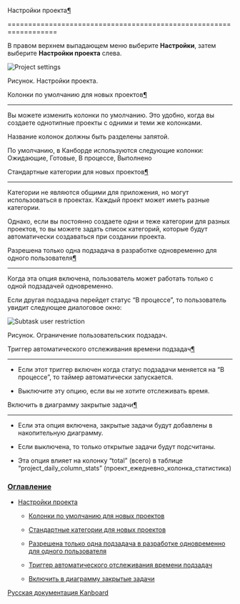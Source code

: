 Настройки проекта[¶](#project-settings "Ссылка на этот заголовок")

==================================================================



В правом верхнем выпадающем меню выберите **Настройки**, затем выберите **Настройки проекта** слева.



![Project settings](https://kanboard.net/screenshots/documentation/project-settings.png)



Рисунок. Настройки проекта.



Колонки по умолчанию для новых проектов[¶](#default-columns-for-new-projects "Ссылка на этот заголовок")

--------------------------------------------------------------------------------------------------------



Вы можете изменить колонки по умолчанию. Это удобно, когда вы создаете однотипные проекты с одними и теми же колонками.



Название колонок должны быть разделены запятой.



По умолчанию, в Канборде используются следующие колонки: Ожидающие, Готовые, В процессе, Выполнено



Стандартные категории для новых проектов[¶](#default-categories-for-new-projects "Ссылка на этот заголовок")

------------------------------------------------------------------------------------------------------------



Категории не являются общими для приложения, но могут использоваться в проектах. Каждый проект может иметь разные категории.



Однако, если вы постоянно создаете одни и теже категории для разных проектов, то вы можете задать список категорий, которые будут автоматически создаваться при создании проекта.



Разрешена только одна подзадача в разработке одновременно для одного пользователя[¶](#allow-only-one-subtask-in-progress-at-the-same-time-for-a-user "Ссылка на этот заголовок")

--------------------------------------------------------------------------------------------------------------------------------------------------------------------------------



Когда эта опция включена, пользователь может работать только с одной подзадачей одновременно.



Если другая подзадача перейдет статус “В процессе”, то пользователь увидит следующее диалоговое окно:



![Subtask user restriction](https://kanboard.net/screenshots/documentation/subtask-user-restriction.png)



Рисунок. Ограничение пользовательских подзадач.



Триггер автоматического отслеживания времени подзадач[¶](#trigger-automatically-subtask-time-tracking "Ссылка на этот заголовок")

---------------------------------------------------------------------------------------------------------------------------------



-   Если этот триггер включен когда статус подзадачи меняется на “В процессе”, то таймер автоматически запускается.



-   Выключите эту опцию, если вы не хотите отслеживать время.



Включить в диаграмму закрытые задачи[¶](#include-closed-tasks-in-the-cumulative-flow-diagram "Ссылка на этот заголовок")

------------------------------------------------------------------------------------------------------------------------



-   Если эта опция включена, закрытые задачи будут добавлены в накопительную диаграмму.



-   Если выключена, то только открытые задачи будут подсчитаны.



-   Эта опция влияет на колонку “total” (всего) в таблице “project\_daily\_column\_stats” (проект\_ежедневно\_колонка\_статистика)



### [Оглавление](index.markdown)



-   [Настройки проекта](#)

    -   [Колонки по умолчанию для новых проектов](#default-columns-for-new-projects)

    -   [Стандартные категории для новых проектов](#default-categories-for-new-projects)

    -   [Разрешена только одна подзадача в разработке одновременно для одного пользователя](#allow-only-one-subtask-in-progress-at-the-same-time-for-a-user)

    -   [Триггер автоматического отслеживания времени подзадач](#trigger-automatically-subtask-time-tracking)

    -   [Включить в диаграмму закрытые задачи](#include-closed-tasks-in-the-cumulative-flow-diagram)



 



 



 



 



 



 



[Русская документация Kanboard](http://kanboard.ru/doc/)

